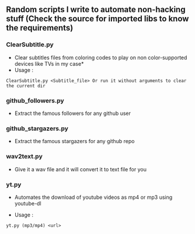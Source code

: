 ## Random scripts I write to automate non-hacking stuff (Check the source for imported libs to know the requirements)

### ClearSubtitle.py
- Clear subtitles files from coloring codes to play on non color-supported devices like TVs in my case*
- Usage :
```
ClearSubtitle.py <Subtitle_file> Or run it without arguments to clear the current dir
```

### github_followers.py
- Extract the famous followers for any github user

### github_stargazers.py
- Extract the famous stargazers for any github repo

### wav2text.py
- Give it a wav file and it will convert it to text file for you

### yt.py
- Automates the download of youtube videos as mp4 or mp3 using youtube-dl

- Usage :
```
yt.py (mp3/mp4) <url>
```
